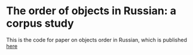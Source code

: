 # The order of objects in Russian: a corpus study

This is the code for paper on objects order in Russian, which is published [here](http://www.dialog-21.ru/media/5239/bazhukovmoplusetal117.pdf)
